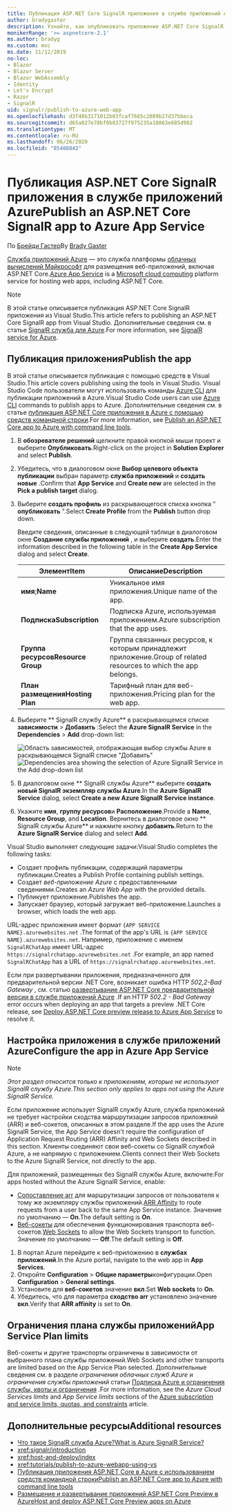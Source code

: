 ```yaml
---
title: Публикация ASP.NET Core SignalR приложения в службе приложений Azure
author: bradygaster
description: Узнайте, как опубликовать приложение ASP.NET Core SignalR в службе приложений Azure.
monikerRange: '>= aspnetcore-2.1'
ms.author: bradyg
ms.custom: mvc
ms.date: 11/12/2019
no-loc:
- Blazor
- Blazor Server
- Blazor WebAssembly
- Identity
- Let's Encrypt
- Razor
- SignalR
uid: signalr/publish-to-azure-web-app
ms.openlocfilehash: d3f48b3171012b03fcaf7665c2089b27d37bbeca
ms.sourcegitcommit: d65a027e78bf0b83727f975235a18863e685d902
ms.translationtype: MT
ms.contentlocale: ru-RU
ms.lasthandoff: 06/26/2020
ms.locfileid: "85408842"
---
```

# <a name="publish-an-aspnet-core-signalr-app-to-azure-app-service"></a><span data-ttu-id="ccb2d-103">Публикация ASP.NET Core SignalR приложения в службе приложений Azure</span><span class="sxs-lookup"><span data-stu-id="ccb2d-103">Publish an ASP.NET Core SignalR app to Azure App Service</span></span>

<span data-ttu-id="ccb2d-104">По [Брейди Гастер](https://twitter.com/bradygaster)</span><span class="sxs-lookup"><span data-stu-id="ccb2d-104">By [Brady Gaster](https://twitter.com/bradygaster)</span></span>

<span data-ttu-id="ccb2d-105">[Служба приложений Azure](/azure/app-service/app-service-web-overview) — это служба платформы [облачных вычислений Майкрософт](https://azure.microsoft.com/) для размещения веб-приложений, включая ASP.NET Core.</span><span class="sxs-lookup"><span data-stu-id="ccb2d-105">[Azure App Service](/azure/app-service/app-service-web-overview) is a [Microsoft cloud computing](https://azure.microsoft.com/) platform service for hosting web apps, including ASP.NET Core.</span></span>

> [!NOTE]
> <span data-ttu-id="ccb2d-106">В этой статье описывается публикация ASP.NET Core SignalR приложения из Visual Studio.</span><span class="sxs-lookup"><span data-stu-id="ccb2d-106">This article refers to publishing an ASP.NET Core SignalR app from Visual Studio.</span></span> <span data-ttu-id="ccb2d-107">Дополнительные сведения см. в статье [ SignalR служба для Azure](https://azure.microsoft.com/services/signalr-service).</span><span class="sxs-lookup"><span data-stu-id="ccb2d-107">For more information, see [SignalR service for Azure](https://azure.microsoft.com/services/signalr-service).</span></span>

## <a name="publish-the-app"></a><span data-ttu-id="ccb2d-108">Публикация приложения</span><span class="sxs-lookup"><span data-stu-id="ccb2d-108">Publish the app</span></span>

<span data-ttu-id="ccb2d-109">В этой статье описывается публикация с помощью средств в Visual Studio.</span><span class="sxs-lookup"><span data-stu-id="ccb2d-109">This article covers publishing using the tools in Visual Studio.</span></span> <span data-ttu-id="ccb2d-110">Visual Studio Code пользователи могут использовать команды [Azure CLI](/cli/azure) для публикации приложений в Azure.</span><span class="sxs-lookup"><span data-stu-id="ccb2d-110">Visual Studio Code users can use [Azure CLI](/cli/azure) commands to publish apps to Azure.</span></span> <span data-ttu-id="ccb2d-111">Дополнительные сведения см. в статье [публикация ASP.NET Core приложения в Azure с помощью средств командной строки](/azure/app-service/app-service-web-get-started-dotnet).</span><span class="sxs-lookup"><span data-stu-id="ccb2d-111">For more information, see [Publish an ASP.NET Core app to Azure with command line tools](/azure/app-service/app-service-web-get-started-dotnet).</span></span>

1. <span data-ttu-id="ccb2d-112">В **обозревателе решений** щелкните правой кнопкой мыши проект и выберите **Опубликовать**.</span><span class="sxs-lookup"><span data-stu-id="ccb2d-112">Right-click on the project in **Solution Explorer** and select **Publish**.</span></span>

1. <span data-ttu-id="ccb2d-113">Убедитесь, что в диалоговом окне **Выбор целевого объекта публикации** выбран параметр **служба приложений** и **создать новые** .</span><span class="sxs-lookup"><span data-stu-id="ccb2d-113">Confirm that **App Service** and **Create new** are selected in the **Pick a publish target** dialog.</span></span>

1. <span data-ttu-id="ccb2d-114">Выберите **создать профиль** из раскрывающегося списка кнопка " **опубликовать** ".</span><span class="sxs-lookup"><span data-stu-id="ccb2d-114">Select **Create Profile** from the **Publish** button drop down.</span></span>

   <span data-ttu-id="ccb2d-115">Введите сведения, описанные в следующей таблице в диалоговом окне **Создание службы приложений** , и выберите **создать**.</span><span class="sxs-lookup"><span data-stu-id="ccb2d-115">Enter the information described in the following table in the **Create App Service** dialog and select **Create**.</span></span>

   | <span data-ttu-id="ccb2d-116">Элемент</span><span class="sxs-lookup"><span data-stu-id="ccb2d-116">Item</span></span>               | <span data-ttu-id="ccb2d-117">Описание</span><span class="sxs-lookup"><span data-stu-id="ccb2d-117">Description</span></span> |
   | ------------------ | ----------- |
   | <span data-ttu-id="ccb2d-118">**имя**;</span><span class="sxs-lookup"><span data-stu-id="ccb2d-118">**Name**</span></span>           | <span data-ttu-id="ccb2d-119">Уникальное имя приложения.</span><span class="sxs-lookup"><span data-stu-id="ccb2d-119">Unique name of the app.</span></span> |
   | <span data-ttu-id="ccb2d-120">**Подписка**</span><span class="sxs-lookup"><span data-stu-id="ccb2d-120">**Subscription**</span></span>   | <span data-ttu-id="ccb2d-121">Подписка Azure, используемая приложением.</span><span class="sxs-lookup"><span data-stu-id="ccb2d-121">Azure subscription that the app uses.</span></span> |
   | <span data-ttu-id="ccb2d-122">**Группа ресурсов**</span><span class="sxs-lookup"><span data-stu-id="ccb2d-122">**Resource Group**</span></span> | <span data-ttu-id="ccb2d-123">Группа связанных ресурсов, к которым принадлежит приложение.</span><span class="sxs-lookup"><span data-stu-id="ccb2d-123">Group of related resources to which the app belongs.</span></span> |
   | <span data-ttu-id="ccb2d-124">**План размещения**</span><span class="sxs-lookup"><span data-stu-id="ccb2d-124">**Hosting Plan**</span></span>   | <span data-ttu-id="ccb2d-125">Тарифный план для веб-приложения.</span><span class="sxs-lookup"><span data-stu-id="ccb2d-125">Pricing plan for the web app.</span></span> |

1. <span data-ttu-id="ccb2d-126">Выберите \*\* SignalR службу Azure\*\* в раскрывающемся списке **зависимости**  >  **Добавить** :</span><span class="sxs-lookup"><span data-stu-id="ccb2d-126">Select the **Azure SignalR Service** in the **Dependencies** > **Add** drop-down list:</span></span>

   <span data-ttu-id="ccb2d-127">![Область зависимостей, отображающая выбор службы Azure в раскрывающемся SignalR списке "Добавить"](publish-to-azure-web-app/_static/signalr-service-dependency.png)</span><span class="sxs-lookup"><span data-stu-id="ccb2d-127">![Dependencies area showing the selection of Azure SignalR Service in the Add drop-down list](publish-to-azure-web-app/_static/signalr-service-dependency.png)</span></span>

1. <span data-ttu-id="ccb2d-128">В диалоговом окне \*\* SignalR службы Azure\*\* выберите **создать новый SignalR экземпляр службы Azure**.</span><span class="sxs-lookup"><span data-stu-id="ccb2d-128">In the **Azure SignalR Service** dialog, select **Create a new Azure SignalR Service instance**.</span></span>

1. <span data-ttu-id="ccb2d-129">Укажите **имя**, **группу ресурсов**и **Расположение**.</span><span class="sxs-lookup"><span data-stu-id="ccb2d-129">Provide a **Name**, **Resource Group**, and **Location**.</span></span> <span data-ttu-id="ccb2d-130">Вернитесь в диалоговое окно \*\* SignalR службы Azure\*\* и нажмите кнопку **добавить**.</span><span class="sxs-lookup"><span data-stu-id="ccb2d-130">Return to the **Azure SignalR Service** dialog and select **Add**.</span></span>

<span data-ttu-id="ccb2d-131">Visual Studio выполняет следующие задачи:</span><span class="sxs-lookup"><span data-stu-id="ccb2d-131">Visual Studio completes the following tasks:</span></span>

* <span data-ttu-id="ccb2d-132">Создает профиль публикации, содержащий параметры публикации.</span><span class="sxs-lookup"><span data-stu-id="ccb2d-132">Creates a Publish Profile containing publish settings.</span></span>
* <span data-ttu-id="ccb2d-133">Создает *веб-приложение Azure* с предоставленными сведениями.</span><span class="sxs-lookup"><span data-stu-id="ccb2d-133">Creates an *Azure Web App* with the provided details.</span></span>
* <span data-ttu-id="ccb2d-134">Публикует приложение.</span><span class="sxs-lookup"><span data-stu-id="ccb2d-134">Publishes the app.</span></span>
* <span data-ttu-id="ccb2d-135">Запускает браузер, который загружает веб-приложение.</span><span class="sxs-lookup"><span data-stu-id="ccb2d-135">Launches a browser, which loads the web app.</span></span>

<span data-ttu-id="ccb2d-136">URL-адрес приложения имеет формат `{APP SERVICE NAME}.azurewebsites.net` .</span><span class="sxs-lookup"><span data-stu-id="ccb2d-136">The format of the app's URL is `{APP SERVICE NAME}.azurewebsites.net`.</span></span> <span data-ttu-id="ccb2d-137">Например, приложение с именем `SignalRChatApp` имеет URL-адрес `https://signalrchatapp.azurewebsites.net` .</span><span class="sxs-lookup"><span data-stu-id="ccb2d-137">For example, an app named `SignalRChatApp` has a URL of `https://signalrchatapp.azurewebsites.net`.</span></span>

<span data-ttu-id="ccb2d-138">Если при развертывании приложения, предназначенного для предварительной версии .NET Core, возникает ошибка HTTP *502,2-Bad Gateway* , см. статью [развертывание ASP.NET Core предварительной версии в службе приложений Azure](xref:host-and-deploy/azure-apps/index#deploy-aspnet-core-preview-release-to-azure-app-service) .</span><span class="sxs-lookup"><span data-stu-id="ccb2d-138">If an HTTP *502.2 - Bad Gateway* error occurs when deploying an app that targets a preview .NET Core release, see [Deploy ASP.NET Core preview release to Azure App Service](xref:host-and-deploy/azure-apps/index#deploy-aspnet-core-preview-release-to-azure-app-service) to resolve it.</span></span>

## <a name="configure-the-app-in-azure-app-service"></a><span data-ttu-id="ccb2d-139">Настройка приложения в службе приложений Azure</span><span class="sxs-lookup"><span data-stu-id="ccb2d-139">Configure the app in Azure App Service</span></span>

> [!NOTE]
> <span data-ttu-id="ccb2d-140">*Этот раздел относится только к приложениям, которые не используют SignalR службу Azure.*</span><span class="sxs-lookup"><span data-stu-id="ccb2d-140">*This section only applies to apps not using the Azure SignalR Service.*</span></span>
>
> <span data-ttu-id="ccb2d-141">Если приложение использует SignalR службу Azure, служба приложений не требует настройки сходства маршрутизации запросов приложений (ARR) и веб-сокетов, описанных в этом разделе.</span><span class="sxs-lookup"><span data-stu-id="ccb2d-141">If the app uses the Azure SignalR Service, the App Service doesn't require the configuration of Application Request Routing (ARR) Affinity and Web Sockets described in this section.</span></span> <span data-ttu-id="ccb2d-142">Клиенты соединяют свои веб-сокеты со SignalR службой Azure, а не напрямую с приложением.</span><span class="sxs-lookup"><span data-stu-id="ccb2d-142">Clients connect their Web Sockets to the Azure SignalR Service, not directly to the app.</span></span>

<span data-ttu-id="ccb2d-143">Для приложений, размещенных без SignalR службы Azure, включите:</span><span class="sxs-lookup"><span data-stu-id="ccb2d-143">For apps hosted without the Azure SignalR Service, enable:</span></span>

* <span data-ttu-id="ccb2d-144">[Сопоставление arr](https://azure.github.io/AppService/2016/05/16/Disable-Session-affinity-cookie-(ARR-cookie)-for-Azure-web-apps.html) для маршрутизации запросов от пользователя к тому же экземпляру службы приложений.</span><span class="sxs-lookup"><span data-stu-id="ccb2d-144">[ARR Affinity](https://azure.github.io/AppService/2016/05/16/Disable-Session-affinity-cookie-(ARR-cookie)-for-Azure-web-apps.html) to route requests from a user back to the same App Service instance.</span></span> <span data-ttu-id="ccb2d-145">Значение по умолчанию — **On**.</span><span class="sxs-lookup"><span data-stu-id="ccb2d-145">The default setting is **On**.</span></span>
* <span data-ttu-id="ccb2d-146">[Веб-сокеты](xref:fundamentals/websockets) для обеспечения функционирования транспорта веб-сокетов.</span><span class="sxs-lookup"><span data-stu-id="ccb2d-146">[Web Sockets](xref:fundamentals/websockets) to allow the Web Sockets transport to function.</span></span> <span data-ttu-id="ccb2d-147">Значение по умолчанию — **Off**.</span><span class="sxs-lookup"><span data-stu-id="ccb2d-147">The default setting is **Off**.</span></span>

1. <span data-ttu-id="ccb2d-148">В портал Azure перейдите к веб-приложению в **службах приложений**.</span><span class="sxs-lookup"><span data-stu-id="ccb2d-148">In the Azure portal, navigate to the web app in **App Services**.</span></span>
1. <span data-ttu-id="ccb2d-149">Откройте **Configuration**  >  **Общие параметры**конфигурации.</span><span class="sxs-lookup"><span data-stu-id="ccb2d-149">Open **Configuration** > **General settings**.</span></span>
1. <span data-ttu-id="ccb2d-150">Установите для **веб-сокетов** значение **вкл**.</span><span class="sxs-lookup"><span data-stu-id="ccb2d-150">Set **Web sockets** to **On**.</span></span>
1. <span data-ttu-id="ccb2d-151">Убедитесь, что для параметра **сходство arr** установлено значение **вкл**.</span><span class="sxs-lookup"><span data-stu-id="ccb2d-151">Verify that **ARR affinity** is set to **On**.</span></span>

## <a name="app-service-plan-limits"></a><span data-ttu-id="ccb2d-152">Ограничения плана службы приложений</span><span class="sxs-lookup"><span data-stu-id="ccb2d-152">App Service Plan limits</span></span>

<span data-ttu-id="ccb2d-153">Веб-сокеты и другие транспорты ограничены в зависимости от выбранного плана службы приложений.</span><span class="sxs-lookup"><span data-stu-id="ccb2d-153">Web Sockets and other transports are limited based on the App Service Plan selected.</span></span> <span data-ttu-id="ccb2d-154">Дополнительные сведения см. в разделе *ограничения облачных служб Azure* и *ограничения службы приложений* статьи [Подписка Azure и ограничения службы, квоты и ограничения](/azure/azure-subscription-service-limits#app-service-limits) .</span><span class="sxs-lookup"><span data-stu-id="ccb2d-154">For more information, see the *Azure Cloud Services limits* and *App Service limits* sections of the [Azure subscription and service limits, quotas, and constraints](/azure/azure-subscription-service-limits#app-service-limits) article.</span></span>

## <a name="additional-resources"></a><span data-ttu-id="ccb2d-155">Дополнительные ресурсы</span><span class="sxs-lookup"><span data-stu-id="ccb2d-155">Additional resources</span></span>

* <span data-ttu-id="ccb2d-156">[Что такое SignalR служба Azure?](/azure/azure-signalr/signalr-overview)</span><span class="sxs-lookup"><span data-stu-id="ccb2d-156">[What is Azure SignalR Service?](/azure/azure-signalr/signalr-overview)</span></span>
* <xref:signalr/introduction>
* <xref:host-and-deploy/index>
* <xref:tutorials/publish-to-azure-webapp-using-vs>
* [<span data-ttu-id="ccb2d-157">Публикация приложения ASP.NET Core в Azure с использованием средств командной строки</span><span class="sxs-lookup"><span data-stu-id="ccb2d-157">Publish an ASP.NET Core app to Azure with command line tools</span></span>](/azure/app-service/app-service-web-get-started-dotnet)
* [<span data-ttu-id="ccb2d-158">Размещение и развертывание приложений ASP.NET Core Preview в Azure</span><span class="sxs-lookup"><span data-stu-id="ccb2d-158">Host and deploy ASP.NET Core Preview apps on Azure</span></span>](xref:host-and-deploy/azure-apps/index#deploy-aspnet-core-preview-release-to-azure-app-service)
